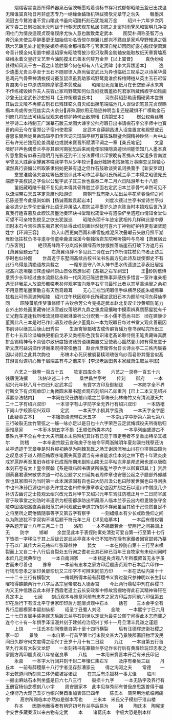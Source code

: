<!-- { "loadSidebar": true } -->
　　熠熠客星岂晋所得养器泉石留腴翰墨戏着谈标书存冯式郁郁昭陵玉盌已出戎温无頼谁寳真物日月非虚志专乃一绣缲金鐍瑶机锦祓猗欤元章守之勿失
　　翰墨风流冠古今鵞池谁不赏山隂此书虽向昭陵朽刻石犹能易万金
　　绍兴十六年岁次丙寅季春二日懒拙翁米元晖跋于行朝天庆观东私居书航之北窗时雨霁风和窗明几净投闲杜门为情良适观贞观脩禊序尤快人意也跋致柔定武本
　　图契朴凋称圣智万古奔沉余末使兰亭醉墨更无加始信功名皆傥尔庾翼儿郎岂不黠自是家鸡卑野雉退之强聒六艺踈见处才能到姿媚丞相有金那得取不与官家深自秘却因同好露心胸误使萧翼夸善计摸金何用置中郎温韬家有昭陵笥披沙但只取黄金剔轴安能取故纸天章寳墖髙嵯峨永着文皇好文艺至今油防摸未已善本何辞万金弃【以上寳晋】
　　真伪纷纷甚得知风流千古一羲之山隂胜槩今何在却有人传定武碑【李大异跋游本】
　　逸少遗墨尤贵兰亭至于玉石不随耶律入燕尚留定武此为异也临纸三叹系之以诗英华最忌凋元气骨荣神清袚褉诗蚕茧鼠须虽我助家鸡野鹜竟谁痴梓棺赙禭从英主玉石迟留肯裔夷今日中原防荆棘摩挲墨本鬓成丝
　　昭陵忍死覔茧纸月在长空影浮水来禽不传练裙毁婢作夫人丧容止家鸡野鹜知何似丑妇抚膺羞欲死君家所藏脩禊字如锥画沙夐无比定武长沙蛇蚓耳【王仲衡题袁氏本】
　　河东薛绍彭勒唐搨硬黄本尝賛其后云文陵不再啓古刻石已残锋铓久自灭如出撅笔端临池几人误讵识笔意完贞观赐搨本尚或传衣冠兹实兵火余分非殊源妙用无隐迹神明当复还秘藏惧不广模勒金石刋庶几将坠法可续后世观来者傥护持何止敌璵璠【清閟堂本】
　　桞公权紫丝靸兰亭诗二本待制王广渊摹石跋云龙图大谏李公帅府暇日出书请橅石李公李师中也寳晋的闻云今在富郑公子宿州使君家
　　定武本自薛嗣昌进入诏龛置宣和殿壁或云睿思东閤后徙艮岳玛瑙亭旧传宫词云玛瑙亭根万寳陈珠聨璧合闘精神眇然一片中山石有许光芒独冠伦盖谓是也或説米寳晋所赋清平词之一章【桑氏笔记】
　　文皇嗜好非声色偶爱兰亭亦其癖河南犹恐后来闻竟使昭陵隠真迹世间能悟知几人墨本真传意愈勤有似春云隐明月光影还到千江分法曹得此深恨晚有客携从大梁逺多言南渡罕曾见大胜薛家蝉翼本嗟我学书从少年较计画分媸妍老拈撅笔万事嬾忽见锦轴心凄然真行姿媚公所取篆隶何妨更兼有退之但作石鼔歌谈笑讥诃换鵞手【新安罗颂】
　　堂堂淮隂侯夫岂哙等伍放翁评此本可作兰亭祖冯氏所藏兰亭二本得之昭德晁氏端彦字美叔説之字伯以公髦字武子其三世也嘉泰二年二月六日陆游年七十八题
　　茧纸藏昭陵千载不复见此本得其骨殊胜兰亭面右定武旧本兰亭骨气卓然可见不以流湍带右天五字定真赝也陆游识
　　南朝千载有斯人拈出兰亭花草春俛仰之间已陈迹至今此纸尚如新【杨诚斋跋袁起岩本】
　　刘度次裴过兰亭书堂诗兰亭拟金谷逸少比季伦史臣作此语无异屠沽人君防兰亭墨岁久迹岂陈当时本嬉戏后世乃见真我行适春暮及此禊饮辰墨池奏环玦书堂暗松筠堂中有遗像俨坐遗冠巾情知金堂仙可望不可亲物色傥见之欲去犹逡巡
　　昭陵永閟千年迹定武相传几样碑此是中原旧时本石今焉徃落东夷君家何处得此纸刻画烂然犹可喜六丁神物好护持更有诸贤题姓字【环涧王容】
　　路入山西更向西雨和春雪旋成泥风吹叠巘云头散月照平湖雁影低拄杖负书寻逺寺倩童牵鹿渡深溪今朝独宿岩东院唯听猿吟与鸟啼【萧翼宿云门东客院】
　　絶顶髙峰路不分岚烟长鎻绿苔纹狝猴推落临崖石打破下方遮月云【萧翼留题云门】
　　右萧翼诗辞不多见此二诗在云门作所谓拄杖负书者正访兰亭时也似孙题
　　世昌近于东墅阅髙续古校书法书名画方见此诗及跋使御史不有此行乌得是清絶语故具载之
　　一麾东晋守八体入神书墨水传遗迹兰亭表旧居挂冠髙兴逸坦腹旧床虚峻岭崇山景依然想似初【髙祖之右军祠堂】
　　王龄防稽诗羣贤少长毕经过曲水流觞忆永和一代风流已陈迹世殊事异感伤多悟言一室许谁亲相遇无非我辈人放浪形骸嗟老矣仰观宇宙向艰辛右军书最珍此者以其草藁涂窜之余初不用意而笔墨萧散自有天然奇趣耳
　　无心工拙当闲暇信手纵横尽伎能朱蜡腾摹犹若此可怜真迹殉昭陵　绍兴戊午秋因观毕氏所藏定武旧石本为题前句河东薛仙季同
　　昭陵蠒纸传梦事脩禊千古钦余芳公今克携定武本赵北复叹尘沙黄细防笔力自外出妙处画里藏锋铓汉官威仪落眼界九鼎之重虞窥攘暗中摸索辨真赝蔀屋犹有千丈光麴车道逢我所嗜流涎顾视裾淋浪祈公分贶我一本小儒不愿尚书郎　顷在建康少董寳此凡三本是时已作此语及过临安少董竟以一本为贶暇日每过书堂又观此善最因书前诗以继其后康山田秀实
　　生涯寄箪瓢嗜古成传癖胷磻万卷书禊帖完所出三百七十五异论溢编帙更相自戈矛又类相形色我昔识诸老髙论聆侍侧王笔贵藏锋真赝拚金锡精神茍不具徒尔致研度搜访诸贤语编类置丈室使我心豁然登山如有得忘意于斯文庶可益涓滴作诗谢来贶持寄俟他日　赵台州彦衞倅台日长诗兰亭二三帙丙辰春因以诗扣之此其次韵也
　　形槁木心死灰被裘葛椟琼瑰彼乌纱而皂带其慢言似髙其游言似诙机心舞于眉端盖有与之偕来乎【李汉老跋田务本家藏萧生取兰亭图】

　　六艺之一録卷一百五十五
　　钦定四库全书
　　六艺之一录卷一百五十六　　钱唐倪涛撰
　　法帖论述二十六
　　桑世昌兰亭考
　　传刻
　　御府　　一本绍兴元年秋八月十四日刋定武本后
　　有寳字方印及御制跋
　　一本防字全不界行斯文下有贞观单印上角微圆末篆书题贞观石刻绍兴乙卯重刋【已上二本又见绍兴淳熙杂法帖内】
　　一本阙在癸丑防稽山隂之兰亭脩长此林脩竹又有清流激天共二十二字有绍兴双印
　　一本领字有山字防字全无界行有绍兴双印
　　一本防稽下阙山字蛟篆绍兴双印
　　定武　　一本天字小损其字瘦劲
　　一本天字全字肥【此疑摹古本】
　　一本镵损湍流带右天五字
　　一本崇山字中断第六第七第八三行破裂无丝竹管弦之一觞一咏亦足以是日也十六字荣芑云定武脩城役夫所得后归康惟章家
　　一本枣木刻五字不损【王顺伯所类本内】
　　一本亭列幽盛游古不羣殊九字不全右今士大夫所藏本未易殚纪其详有已见于审定卷者不复重出特举其概尔
　　防稽　　一本辛道宗跋云宣和庚子冬被命平两浙贼明年夏剡溪扫残孽还访兰亭遗迹于天章寺是时兵烬初絶尽为荆棘瓦砾之场王谢风流唯山川在尔徘徊四顾为之叹息求于越人得旧脩禊序笔画失真意谓当有来者能求佳本刻之林下后十年建炎庚戌岁扈跸再至虽旧寺栋宇已成而所期未副矧山隂无兰亭帖岂非是邦遗阙也遂以唐临本刻石卷有太上皇帝宸翰【系是徽庙御书唐贤所临鍳兰亭六字以御寳印其上】赏后则蔡襄君谟宋敏求次道一时名公题字又曰延隽者周仲章也安惠公起之子膳部外郎越侄也其家图书为当时第一此本渊源固有自也曰大防吕汲公也曰陟爰世弼也曰寻刘执中也曰洙孙巨源也曰彦先许觉之也曰仲来豫章李定也因并刻之石以遗山中僧庶几少补访古幽讨之士揽观云绍兴改元五月甲午又绍兴元年车驾驻防稽正月十二日防宰属官于政事堂之别防时辛道宗为枢密都承防出所藏唐人临本兰亭云出内府毘陵张守金陵李囬洛阳富直柔襄阳范宗尹同观或云辛道宗所刻不存阙虽当其欣于己快然自足不之将至所之既倦情随事等字又第五字有察字
　　一刻蜡纸本有少长咸欣俛仰之间以为陈迹犹不字双钩不填后题干符元年三月【详见临摹本】
　　一本后有僧权署字系题开寳十八年三月二十日
　　洛阳　　一本不痛哉若合一契两行之间甚阔止无
　　防字
　　邯郸　　余尝见此本于表侄陆寓处清劲可爱自第一行至第十七行下皆损一字移注于其上后跋云定武兰亭真本今已不知所在璪有家藏者因官邯郸乃摹于石以广其传大宋元祐四年张璪益仲
　　婺女　　一本在停防自第十三行至末横裂而上又自二十八行后自裂处五行询之耆老云其石碎已百年王自牧家有未经刓阙时本庶几定武典型也
　　一本自南涧家
　　一本褚遂良贞观八年所模叙首无永字虽古而未尽善也
　　豫章　　一本前有忠孝之家方印后题唐贞观中石本后六印作一行钱形忠孝之家印黄扉珍玩又三印字不可辨末同前方印
　　一本在法帖内第十十一十二十三行有横裂文
　　一脩城所得本前有薛稷书义寳过盈尺参神明以长生以曜物得麒麟两行十八字后髙宗皇帝取石入德寿宫
　　今此两行鼎帖中刋在薛稷书内又王仲信跋云此本得于西霞老道士云长安政和中修故宫掘地得此石其精神锋铓在真定本上
　　七闽　　刻贞观本与豫章同前有忠孝之家方印后亦同前六印但第五印在后行下有汉北平守世家印印后方题唐贞观中石本
　　括苍　　三本会字全有界行后题模家本留刻仙都
　　绍圣丁丑蜀人刘泾
　　金陵　　一本熙宁丁巳六月二十七日省局手装尧民志后跋云兰亭石刻世以定武为最先公熙宁间得此本志而藏之连今七十有一年惧手泽湿漫并刻于建邺府治绍兴丁邜十一月旦清丰晁谦之谨题
　　上饶　　一汪氏本刻同豫章自第十至十四行横裂
　　后有汪德辉忠衞社稷之家一印
　　景陵　　一本自第一行首至第七行末裂文甚大乃景陵郡斋旧物湮没民间日久郡守何文度得之绍兴丁丑岁十月十有二日跋
　　九江　　一本自第五行首至九行末有大裂文龙舒　　一本刻褚书有篆额兰亭记作长行后有黄扉珍玩印忠孝之家圆方两印题贞观八年禇遂良摹
　　八桂　　一本用米寳晋本开后有米氏印记
　　永嘉　　一本字大行阔并刻干封二年懐仁集右军
　　及序有秦吴三跋
　　丹丘本　一前有薛稷篆十八行字者见存彭漕家云
　　得之淘河之夫
　　常德　　一本云乾道间所刻具三体仍载坡谷诸跋
　　在其后有杀狐林一事尤佳
　　临川　　一掘出麻姑石本列坐盛是日六七八三行
　　裂损十九字
　　一本无防字及界行有玉册官杨仙芝模刻八小字
　　周安惠家本　此本见存秀邸有曽伋彦思跋曽得于越之侄衍乃大观己丑岁也绍兴癸酉重加表饰已四年
　　陈氏本　简斋用池纸临阙痛字
　　髙宗所赐临本亦然似是御本写也
　　三米本　米氏父子模刻于淮山楼
　　杵本　　因斵地而得者有柄窍初号杵兰亭后易为
　　褚
　　陶氏本　陶宪定字安世多藏秦汉以来古物有定武
　　本
　　诸葛氏本　字极大恐是别本样
